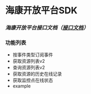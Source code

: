 # 海康开放平台SDK
### *海康开放平台接口文档（[接口文档](https://open.hikvision.com/docs/docId?productId=5c67f1e2f05948198c909700&version=%2Ff95e951cefc54578b523d1738f65f0a1&tagPath=%E5%AF%B9%E6%8E%A5%E6%8C%87%E5%8D%97)）*
 
### 功能列表
* 按事件类型订阅事件
* 获取资源列表v2
* 查询资源列表v2 
* 获取资源的历史在线记录
* 获取监控点在线状态
* example